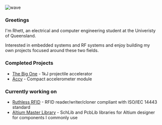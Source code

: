 ![wave](https://upload.wikimedia.org/wikipedia/commons/d/dd/Dipole_receiving_antenna_animation_6_800x394x150ms.gif)

### Greetings

I'm Rhett, an electrical and computer engineering student at the Univeristy of Queensland.

Interested in embedded systems and RF systems and enjoy building my own projects focused around these two fields.

### Completed Projects
* [The Big One](https://github.com/TheZ0/The-Big-One/tree/master) - 1kJ projectile accelerator
* [Accy](https://github.com/TheZ0/Accy) - Compact accelerometer module

### Currently working on
* [Ruthless RFID](https://github.com/TheZ0/Ruthless-RFID) - RFID reader/writer/cloner compliant with ISO/IEC 14443 standard
* [Altium Master Library](https://github.com/TheZ0/Altium-Master-Library) - SchLib and PcbLib libraries for Altium designer for components I commonly use

